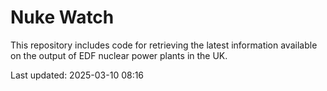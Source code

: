 # Nuke Watch

This repository includes code for retrieving the latest information available on the output of EDF nuclear power plants in the UK.

Last updated: 2025-03-10 08:16